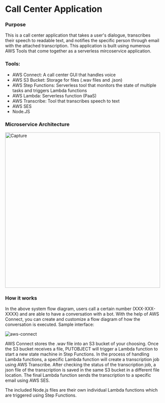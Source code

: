# Call Center Application

### Purpose
This is a call center application that takes a user's dialogue, transcribes their speech to readable text, and notifies the specific person through email with the attached transcription. This application is built using numerous AWS Tools that come together as a serverless mircoservice application. 

### Tools:
* AWS Connect: A call center GUI that handles voice
* AWS S3 Bucket: Storage for files (.wav files and .json)
* AWS Step Functions: Serverless tool that monitors the state of multiple tasks and triggers Lambda functions
* AWS Lambda: Serverless function (PaaS)
* AWS Transcribe: Tool that transcribes speech to text
* AWS SES
* Node.JS


### Microservice Architecture

<img width="503" alt="Capture" src="https://user-images.githubusercontent.com/43100685/72110997-8eb16700-3307-11ea-80ba-c4e363dc8374.PNG">

### How it works
In the above system flow diagram, users call a certain number (XXX-XXX-XXXX) and are able to have a conversation with a bot. With the help of AWS Connect, you can create and customize a flow diagram of how the conversation is executed. Sample interface:

![aws-connect](https://user-images.githubusercontent.com/43100685/72226349-2c9e6f00-355e-11ea-9aac-19a0660e7778.png)

AWS Connect stores the .wav file into an S3 bucket of your choosing. Once the S3 bucket receives a file, PUTOBJECT will trigger a Lambda function to start a new state machine in Step Functions. In the process of handling Lambda functions, a specific Lambda function will create a transcription job using AWS Transcribe. After checking the status of the transcription job, a json file of the transcription is saved in the same S3 bucket in a different file location. The final Lambda function sends the transcription to a specific email using AWS SES.

The included Node.js files are their own individual Lambda functions which are triggered using Step Functions. 
